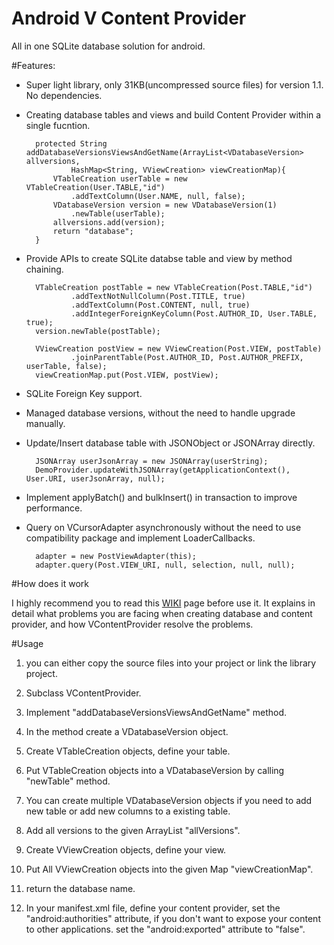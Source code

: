 Android V Content Provider
================
All in one SQLite database solution for android.


#Features:

- Super light library, only 31KB(uncompressed source files) for version 1.1. No dependencies.

- Creating database tables and views and build Content Provider within a single fucntion.

        protected String addDatabaseVersionsViewsAndGetName(ArrayList<VDatabaseVersion> allversions, 
                HashMap<String, VViewCreation> viewCreationMap){
            VTableCreation userTable = new VTableCreation(User.TABLE,"id")
    			.addTextColumn(User.NAME, null, false);
            VDatabaseVersion version = new VDatabaseVersion(1)
    			.newTable(userTable);
            allversions.add(version);
            return "database";
        }

- Provide APIs to create SQLite databse table and view by method chaining.
        
        VTableCreation postTable = new VTableCreation(Post.TABLE,"id")
    			.addTextNotNullColumn(Post.TITLE, true)
				.addTextColumn(Post.CONTENT, null, true)
				.addIntegerForeignKeyColumn(Post.AUTHOR_ID, User.TABLE, true);
        version.newTable(postTable);

        VViewCreation postView = new VViewCreation(Post.VIEW, postTable)
    			.joinParentTable(Post.AUTHOR_ID, Post.AUTHOR_PREFIX, userTable, false);
        viewCreationMap.put(Post.VIEW, postView);

- SQLite Foreign Key support.

- Managed database versions, without the need to handle upgrade manually.

- Update/Insert database table with JSONObject or JSONArray directly.

        JSONArray userJsonArray = new JSONArray(userString);
    	DemoProvider.updateWithJSONArray(getApplicationContext(), User.URI, userJsonArray, null);

- Implement applyBatch() and bulkInsert() in transaction to improve performance.

- Query on VCursorAdapter asynchronously without the need to use compatibility package and implement LoaderCallbacks.

        adapter = new PostViewAdapter(this);
        adapter.query(Post.VIEW_URI, null, selection, null, null);

#How does it work

I highly recommend you to read this [WIKI](https://github.com/coocood/VContentProvider/wiki/How-does-VContentProvider-work%3F) page before use it.
It explains in detail what problems you are facing when creating database and content provider, and how VContentProvider resolve the problems.
        
#Usage

1. you can either copy the source files into your project or link the library project.

2. Subclass VContentProvider.

3. Implement "addDatabaseVersionsViewsAndGetName" method.

4. In the method create a VDatabaseVersion object.

5. Create VTableCreation objects, define your table.

6. Put VTableCreation objects into a VDatabaseVersion by calling "newTable" method.

7. You can create multiple VDatabaseVersion objects if you need to add new table or add new columns to a existing table.

7. Add all versions to the given ArrayList "allVersions".

8. Create VViewCreation objects, define your view.

9. Put All VViewCreation objects into the given Map "viewCreationMap".

10. return the database name.

11. In your manifest.xml file, define your content provider, set the "android:authorities" attribute, if you don't want to expose your content to other applications.
	set the "android:exported" attribute to "false".


